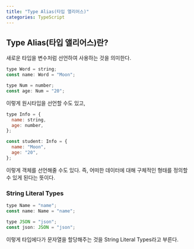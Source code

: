 ```yaml
---
title: "Type Alias(타입 앨리어스)"
categories: TypeScript
---
```


## Type Alias(타입 앨리어스)란?

새로운 타입을 변수처럼 선언하여 사용하는 것을 의미한다.

```jsx
type Word = string;
const name: Word = "Moon";

type Num = number;
const age: Num = "20";
```

이렇게 원시타입을 선언할 수도 있고,

```jsx
type Info = {
  name: string,
  age: number,
};

const student: Info = {
  name: "Moon",
  age: "20",
};
```

이렇게 객체를 선언해줄 수도 있다. 즉, 어떠한 데이터에 대해 구체적인 형태를 정의할 수 있게 된다는 뜻이다.

### String Literal Types

```jsx
type Name = "name";
const name: Name = "name";

type JSON = "json";
const json: JSON = "json";
```

이렇게 타입에다가 문자열을 할당해주는 것을 String Literal Types라고 부른다.
